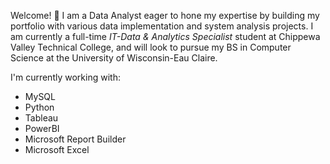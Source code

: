 Welcome! 👋 I am a Data Analyst eager to hone my expertise by building my portfolio with various data implementation and system analysis projects. I am currently a full-time _IT-Data & Analytics Specialist_ student at Chippewa Valley Technical College, and will look to pursue my BS in Computer Science at the University of Wisconsin-Eau Claire.

I'm currently working with:

-   MySQL
-   Python
-   Tableau
-   PowerBI
-   Microsoft Report Builder
-   Microsoft Excel
